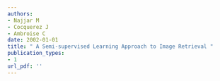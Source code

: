 ```yaml
---
authors: 
- Najjar M 
- Cocquerez J 
- Ambroise C 
date: 2002-01-01
title: " A Semi-supervised Learning Approach to Image Retrieval "
publication_types:
- 1
url_pdf: ''
---
```


